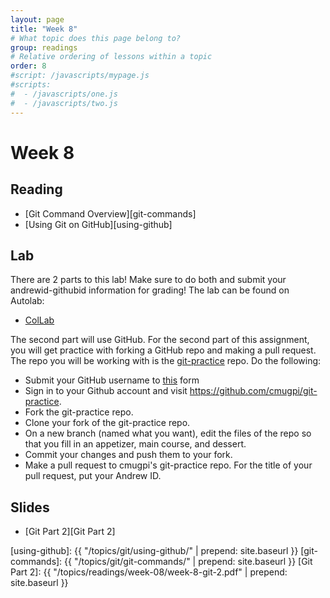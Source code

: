 ```yaml
---
layout: page
title: "Week 8"
# What topic does this page belong to?
group: readings
# Relative ordering of lessons within a topic
order: 8
#script: /javascripts/mypage.js
#scripts:
#  - /javascripts/one.js
#  - /javascripts/two.js
---
```


# Week 8 

## Reading
- [Git Command Overview][git-commands]
- [Using Git on GitHub][using-github]

## Lab
There are 2 parts to this lab! Make sure to do both and submit your andrewid-githubid information for grading! The lab can be found on Autolab:

- [ColLab](https://autolab.andrew.cmu.edu/courses/07131-f21/assessments/collab)
<!-- - [ColLab pt.2 on Github](https://autolab.andrew.cmu.edu/courses/07131-f21/assessments/collabgithub) -->

The second part will use GitHub.
For the second part of this assignment, you will get practice with forking a
GitHub repo and making a pull request. The repo you will be working with is the
[git-practice] repo. Do the following:
- Submit your GitHub username to [this](https://forms.gle/k6zeBZ7ez55gR1r68) form
- Sign in to your Github account and visit
  <https://github.com/cmugpi/git-practice>.
- Fork the git-practice repo.
- Clone your fork of the git-practice repo.
- On a new branch (named what you want), edit the files of the repo so that you
  fill in an appetizer, main course, and dessert.
- Commit your changes and push them to your fork.
- Make a pull request to cmugpi's git-practice repo. For the title of your pull
  request, put your Andrew ID.

## Slides

- [Git Part 2][Git Part 2]

[git-practice]: https://github.com/cmugpi/git-practice
[using-github]: {{ "/topics/git/using-github/"    | prepend: site.baseurl }}
[git-commands]: {{ "/topics/git/git-commands/"    | prepend: site.baseurl }}
[Git Part 2]:   {{ "/topics/readings/week-08/week-8-git-2.pdf" | prepend: site.baseurl }}
